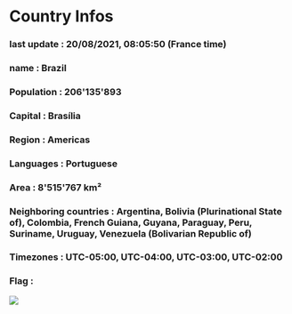# Country  Infos
### last update : 20/08/2021, 08:05:50 (France time)

### name : Brazil
### Population : 206'135'893
### Capital : Brasília
### Region : Americas
### Languages : Portuguese
### Area : 8'515'767 km²
### Neighboring countries : Argentina, Bolivia (Plurinational State of), Colombia, French Guiana, Guyana, Paraguay, Peru, Suriname, Uruguay, Venezuela (Bolivarian Republic of)
### Timezones : UTC-05:00, UTC-04:00, UTC-03:00, UTC-02:00

### Flag :
![](https://restcountries.eu/data/bra.svg)